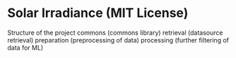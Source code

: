 # Solar Irradiance (MIT License)
Structure of the project
commons (commons library)
retrieval (datasource retrieval)
preparation (preprocessing of data)
processing (further filtering of data for ML)
